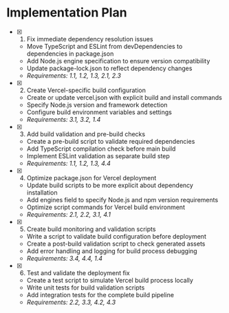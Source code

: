 # Implementation Plan

- [x] 1. Fix immediate dependency resolution issues






  - Move TypeScript and ESLint from devDependencies to dependencies in package.json
  - Add Node.js engine specification to ensure version compatibility
  - Update package-lock.json to reflect dependency changes
  - _Requirements: 1.1, 1.2, 1.3, 2.1, 2.3_

- [x] 2. Create Vercel-specific build configuration







  - Create or update vercel.json with explicit build and install commands
  - Specify Node.js version and framework detection
  - Configure build environment variables and settings
  - _Requirements: 3.1, 3.2, 1.4_

- [x] 3. Add build validation and pre-build checks





  - Create a pre-build script to validate required dependencies
  - Add TypeScript compilation check before main build
  - Implement ESLint validation as separate build step
  - _Requirements: 1.1, 1.2, 1.3, 4.4_

- [x] 4. Optimize package.json for Vercel deployment





  - Update build scripts to be more explicit about dependency installation
  - Add engines field to specify Node.js and npm version requirements
  - Optimize script commands for Vercel build environment
  - _Requirements: 2.1, 2.2, 3.1, 4.1_

- [x] 5. Create build monitoring and validation scripts





  - Write a script to validate build configuration before deployment
  - Create a post-build validation script to check generated assets
  - Add error handling and logging for build process debugging
  - _Requirements: 3.4, 4.4, 1.4_

- [x] 6. Test and validate the deployment fix



  - Create a test script to simulate Vercel build process locally
  - Write unit tests for build validation scripts
  - Add integration tests for the complete build pipeline
  - _Requirements: 2.2, 3.3, 4.2, 4.3_
